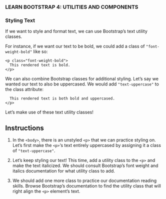 ### LEARN BOOTSTRAP 4: UTILITIES AND COMPONENTS
### Styling Text
If we want to style and format text, we can use Bootstrap’s text utility classes.

For instance, if we want our text to be bold, we could add a class of ```"font-weight-bold"``` like so:

```
<p class="font-weight-bold">
  This rendered text is bold.
</p>
```
We can also combine Bootstrap classes for additional styling. Let’s say we wanted our text to also be uppercased. We would add ```"text-uppercase"``` to the class attribute:

```<p class="font-weight-bold text-uppercase">
  This rendered text is both bold and uppercased. 
</p>
```
Let’s make use of these text utility classes!

## Instructions
1. In the ```<body>```, there is an unstyled ```<p>``` that we can practice styling on.
Let’s first make the ```<p>```‘s text entirely uppercased by assigning it a class of ```"text-uppercase"```.

2. Let’s keep styling our text! This time, add a utility class to the ```<p>``` and make the text italicized.
We should consult Bootstrap’s font weight and italics documentation for what utility class to add.

3. We should add one more class to practice our documentation reading skills.
Browse Bootstrap’s documentation to find the utility class that will right align the ```<p>``` element’s text.